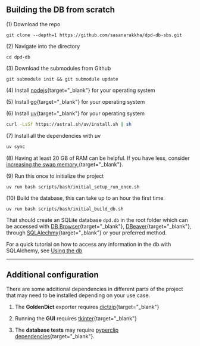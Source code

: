 
## Building the DB from scratch

(1) Download the repo

```shell
git clone --depth=1 https://github.com/sasanarakkha/dpd-db-sbs.git
```

(2) Navigate into the directory

```shell
cd dpd-db
```

(3) Download the submodules from Github

```shell
git submodule init && git submodule update
```

(4) Install [nodejs](https://nodejs.org/en/download){target="_blank"} for your operating system

(5) Install [go](https://go.dev/doc/install){target="_blank"} for your operating system

(6) Install [uv](https://astral.sh/uv/install){target="_blank"} for your operating system

```bash
curl -LsSf https://astral.sh/uv/install.sh | sh
```

(7) Install all the dependencies with uv

```bash
uv sync
```

(8) Having at least 20 GB of RAM can be helpful. If you have less, consider [increasing the swap memory.](https://www.reddit.com/r/linuxmint/comments/uhjyir/how_to_increase_swap_size/?rdt=34113){target="_blank"}.

(9) Run this once to initialize the project

```shell
uv run bash scripts/bash/initial_setup_run_once.sh
```

(10) Build the database, this can take up to an hour the first time.

```shell
uv run bash scripts/bash/initial_build_db.sh
```

That should create an SQLite database `dpd.db` in the root folder which can be accessed with [DB Browser](https://sqlitebrowser.org/){target="_blank"}, [DBeaver](https://dbeaver.io/){target="_blank"}, through [SQLAlechmy](https://www.sqlalchemy.org/){target="_blank"} or your preferred method.

For a quick tutorial on how to access any information in the db with SQLAlchemy, see [Using the db](use_db.md)

---

## Additional configuration

There are some additional dependencies in different parts of the project that may need to be installed depending on your use case.

1. The __GoldenDict__ exporter requires [dictzip](https://linux-packages.com/ubuntu-24-04/package/dictzip){target="_blank"}

2. Running the __GUI__ requires [tkinter](https://www.pythonguis.com/installation/install-tkinter-linux/){target="_blank"}

3. The __database tests__ may require [pyperclip dependencies](https://pyperclip.readthedocs.io/en/latest/index.html#not-implemented-error){target="_blank"}.